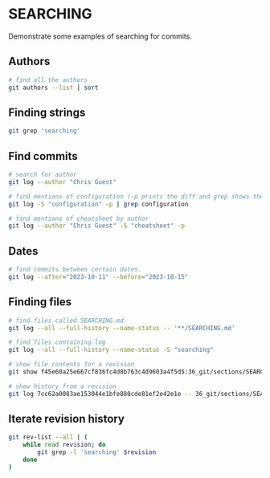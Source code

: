 # SEARCHING

Demonstrate some examples of searching for commits.  

## Authors

```sh
# find all the authors
git authors --list | sort
```

## Finding strings

```sh
git grep 'searching'
```

## Find commits

```sh
# search for author
git log --author "Chris Guest" 

# find mentions of configuration (-p prints the diff and grep shows the lines of code) 
git log -S "configuration" -p | grep configuration

# find mentions of cheatsheet by author
git log --author "Chris Guest" -S "cheatsheet" -p
```

## Dates

```sh
# find commits between certain dates.
git log --after="2023-10-11" --before="2023-10-15"
```

## Finding files

```sh
# find files called SEARCHING.md
git log --all --full-history --name-status -- '**/SEARCHING.md' 

# find files containing log 
git log --all --full-history --name-status -S "searching"

# show file contents for a revision
git show f45e60a25e667cf836fc4d8b763c4d9603a4f5d5:36_git/sections/SEARCHING.md

# show history from a revision
git log 7cc62a0083ae153044e1bfe880cde81ef2e42e1e -- 36_git/sections/SEARCHING.md
```

## Iterate revision history

```sh
git rev-list --all | (
    while read revision; do
        git grep -l 'searching' $revision
    done
)
```
